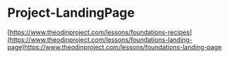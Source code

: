 # Project-LandingPage
[https://www.theodinproject.com/lessons/foundations-recipes](https://www.theodinproject.com/lessons/foundations-landing-page)https://www.theodinproject.com/lessons/foundations-landing-page
